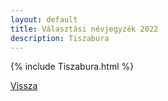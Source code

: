 ```yaml
---
layout: default
title: Választási névjegyzék 2022
description: Tiszabura
---
```


{% include Tiszabura.html %}

[Vissza](./)